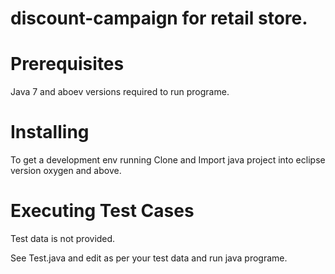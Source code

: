 # discount-campaign for retail store.

# Prerequisites
Java 7 and aboev versions required to run programe.

# Installing
To get a development env running
Clone and Import java project into eclipse version oxygen and above.

# Executing Test Cases
Test data is not provided.

See Test.java and edit as per your test data and run java programe.




